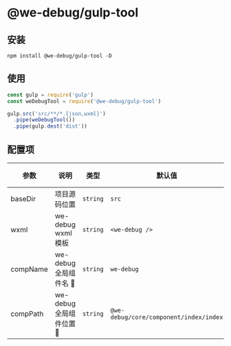 # @we-debug/gulp-tool

## 安装

```
npm install @we-debug/gulp-tool -D
```

## 使用

```javascript
const gulp = require('gulp')
const weDebugTool = require('@we-debug/gulp-tool')

gulp.src('src/**/*.{json,wxml}')
  .pipe(weDebugTool())
  .pipe(gulp.dest('dist'))
```

## 配置项

参数 | 说明 |  类型 | 默认值 | 版本
-|-|-|-|-|
baseDir | 项目源码位置 | `string` | `src` | - |
wxml | we-debug wxml 模板 | `string` | `<we-debug />` | - |
compName | we-debug 全局组件名 | `string` | `we-debug` | - |
compPath | we-debug 全局组件位置 | `string` | `@we-debug/core/component/index/index` | - |